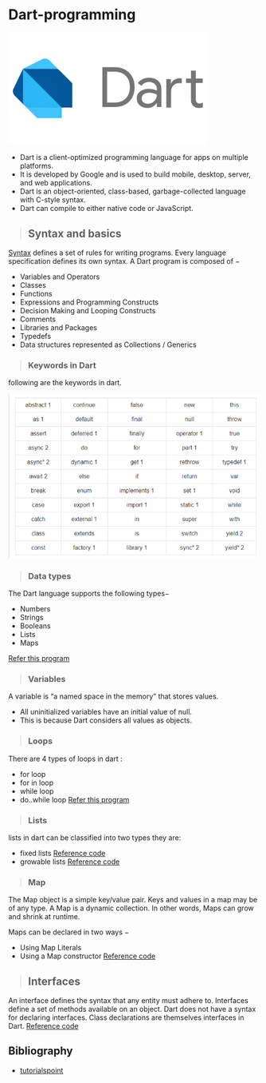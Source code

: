 # Dart-programming

<img src="assets/dart-logo-for-shares.png" width="400">

- Dart is a client-optimized programming language for apps on multiple platforms.
- It is developed by Google and is used to build mobile, desktop, server, and web applications.
- Dart is an object-oriented, class-based, garbage-collected language with C-style syntax.
- Dart can compile to either native code or JavaScript.

> ## Syntax and basics

[Syntax](https://github.com/manojuppala/Dart-programming/blob/master/Syntax.dart) defines a set of rules for writing programs. Every language specification defines its own syntax. A Dart program is composed of −

- Variables and Operators
- Classes
- Functions
- Expressions and Programming Constructs
- Decision Making and Looping Constructs
- Comments
- Libraries and Packages
- Typedefs
- Data structures represented as Collections / Generics

> ### Keywords in Dart

following are the keywords in dart.

<img src="assets/Screenshot (386).png" width="600">

> ### Data types

The Dart language supports the following types−

- Numbers
- Strings
- Booleans
- Lists
- Maps

[Refer this program](https://github.com/manojuppala/Dart-programming/blob/master/data_types.dart)

> ### Variables

A variable is “a named space in the memory” that stores values.

- All uninitialized variables have an initial value of null.
- This is because Dart considers all values as objects.

> ### Loops

There are 4 types of loops in dart :

- for loop
- for in loop
- while loop
- do..while loop
  [Refer this program](https://github.com/manojuppala/Dart-programming/blob/master/loops.dart)

> ### Lists

lists in dart can be classified into two types they are:

- fixed lists [Reference code](https://github.com/manojuppala/Dart-programming/blob/master/list_and_map.dart)
- growable lists [Reference code](https://github.com/manojuppala/Dart-programming/blob/master/list_and_map.dart)

> ### Map

The Map object is a simple key/value pair. Keys and values in a map may be of any type. A Map is a dynamic collection. In other words, Maps can grow and shrink at runtime.

Maps can be declared in two ways −

- Using Map Literals
- Using a Map constructor
  [Reference code](https://github.com/manojuppala/Dart-programming/blob/master/list_and_map.dart)

> ## Interfaces

An interface defines the syntax that any entity must adhere to. Interfaces define a set of methods available on an object. Dart does not have a syntax for declaring interfaces. Class declarations are themselves interfaces in Dart.
[Reference code](https://github.com/manojuppala/Dart-programming/blob/master/interfaces.dart)

## Bibliography

- [tutorialspoint](https://www.tutorialspoint.com/dart_programming/dart_programming_syntax.htm)
